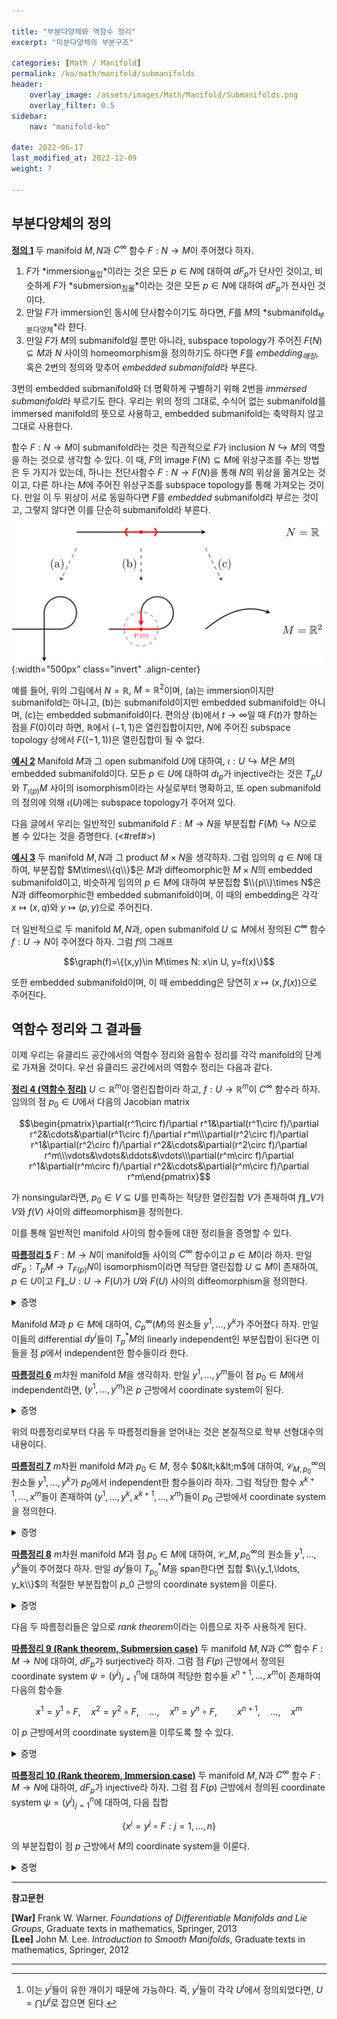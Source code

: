 ```yaml
---

title: "부분다양체와 역함수 정리"
excerpt: "미분다양체의 부분구조"

categories: [Math / Manifold]
permalink: /ko/math/manifold/submanifolds
header:
    overlay_image: /assets/images/Math/Manifold/Submanifolds.png
    overlay_filter: 0.5
sidebar: 
    nav: "manifold-ko"

date: 2022-06-17
last_modified_at: 2022-12-09
weight: 7

---
```


## 부분다양체의 정의

<div class="definition" markdown="1">

<ins id="df1">**정의 1**</ins> 두 manifold $M,N$과 $C^\infty$ 함수 $F:N\rightarrow M$이 주어졌다 하자. 

1. $F$가 *immersion<sub>몰입</sub>*이라는 것은 모든 $p\in N$에 대하여 $dF_p$가 단사인 것이고, 비슷하게 $F$가 *submersion<sub>침몰</sub>*이라는 것은 모든 $p\in N$에 대하여 $dF_p$가 전사인 것이다.
2. 만일 $F$가 immersion인 동시에 단사함수이기도 하다면, $F$를 $M$의 *submanifold<sub>부분다양체</sub>*라 한다.
3. 만일 $F$가 $M$의 submanifold일 뿐만 아니라, subspace topology가 주어진 $F(N)\subseteq M$과 $N$ 사이의 homeomorphism을 정의하기도 하다면 $F$를 *embedding<sub>매장</sub>*, 혹은 2번의 정의와 맞추어 *embedded submanifold*라 부른다.

</div>

3번의 embedded submanifold와 더 명확하게 구별하기 위해 2번을 *immersed submanifold*라 부르기도 한다. 우리는 위의 정의 그대로, 수식어 없는 submanifold를 immersed manifold의 뜻으로 사용하고, embedded submanifold는 축약하지 않고 그대로 사용한다.

함수 $F:N\rightarrow M$이 submanifold라는 것은 직관적으로 $F$가 inclusion $N\hookrightarrow M$의 역할을 하는 것으로 생각할 수 있다. 이 때, $F$의 image $F(N)\subseteq M$에 위상구조를 주는 방법은 두 가지가 있는데, 하나는 전단사함수 $F:N\rightarrow F(N)$을 통해 $N$의 위상을 옮겨오는 것이고, 다른 하나는 $M$에 주어진 위상구조를 subspace topology를 통해 가져오는 것이다. 만일 이 두 위상이 서로 동일하다면 $F$를 *embedded* submanifold라 부르는 것이고, 그렇지 않다면 이를 단순히 submanifold라 부른다.

![Immersion, submanifold, immersion](/assets/images/Math/Manifold/Submanifolds-1.png){:width="500px" class="invert" .align-center}

예를 들어, 위의 그림에서 $N=\mathbb{R}$, $M=\mathbb{R}^2$이며, (a)는 immersion이지만 submanifold는 아니고, (b)는 submanifold이지만 embedded submanifold는 아니며, (c)는 embedded submanifold이다. 편의상 (b)에서 $t\rightarrow \infty$일 때 $F(t)$가 향하는 점을 $F(0)$이라 하면, $\mathbb{R}$에서 $(-1,1)$은 열린집합이지만, $N$에 주어진 subspace topology 상에서 $F\bigl((-1,1)\bigr)$은 열린집합이 될 수 없다.


<div class="example" markdown="1">

<ins id="ex2">**예시 2**</ins> Manifold $M$과 그 open submanifold $U$에 대하여, $\iota:U\hookrightarrow M$은 $M$의 embedded submanifold이다. 모든 $p\in U$에 대하여 $d\iota_p$가 injective라는 것은 $T_pU$와 $T_{\iota(p)}M$ 사이의 isomorphism이라는 사실로부터 명확하고, 또 open submanifold의 정의에 의해 $\iota(U)$에는 subspace topology가 주어져 있다.

</div>

다음 글에서 우리는 일반적인 submanifold $F:M\rightarrow N$을 부분집합 $F(M)\hookrightarrow N$으로 볼 수 있다는 것을 증명한다. (<#ref#>)

<div class="example" markdown="1">

<ins id="ex3">**예시 3**</ins> 두 manifold $M,N$과 그 product $M\times N$을 생각하자. 그럼 임의의 $q\in N$에 대하여, 부분집합 $M\times\\{q\\}$은 $M$과 diffeomorphic한 $M\times N$의 embedded submanifold이고, 비슷하게 임의의 $p\in M$에 대하여 부분집합 $\\{p\\}\times N$은 $N$과 diffeomorphic한 embedded submanifold이며, 이 때의 embedding은 각각 $x\mapsto (x,q)$와 $y\mapsto (p,y)$으로 주어진다.

더 일반적으로 두 manifold $M,N$과, open submanifold $U\subseteq M$에서 정의된 $C^\infty$ 함수 $f:U\rightarrow N$이 주어졌다 하자. 그럼 $f$의 그래프

$$\graph(f)=\{(x,y)\in M\times N: x\in U, y=f(x)\}$$

또한 embedded submanifold이며, 이 때 embedding은 당연히 $x\mapsto (x,f(x))$으로 주어진다.

</div>


## 역함수 정리와 그 결과들

이제 우리는 유클리드 공간에서의 역함수 정리와 음함수 정리를 각각 manifold의 단계로 가져올 것이다. 우선 유클리드 공간에서의 역함수 정리는 다음과 같다.

<div class="proposition" markdown="1">

<ins id="thm4">**정리 4 (역함수 정리)**</ins> $U\subset\mathbb{R}^m$이 열린집합이라 하고, $f:U\rightarrow\mathbb{R}^m$이 $C^\infty$ 함수라 하자. 임의의 점 $p_0\in U$에서 다음의 Jacobian matrix

$$\begin{pmatrix}\partial(r^1\circ f)/\partial r^1&\partial(r^1\circ f)/\partial r^2&\cdots&\partial(r^1\circ f)/\partial r^m\\\partial(r^2\circ f)/\partial r^1&\partial(r^2\circ f)/\partial r^2&\cdots&\partial(r^2\circ f)/\partial r^m\\\vdots&\vdots&\ddots&\vdots\\\partial(r^m\circ f)/\partial r^1&\partial(r^m\circ f)/\partial r^2&\cdots&\partial(r^m\circ f)/\partial r^m\end{pmatrix}$$

가 nonsingular라면, $p_0\in V\subseteq U$를 만족하는 적당한 열린집합 $V$가 존재하여 $f\|\_V$가 $V$와 $f(V)$ 사이의 diffeomorphism을 정의한다.

</div>

이를 통해 일반적인 manifold 사이의 함수들에 대한 정리들을 증명할 수 있다. 

<div class="proposition" markdown="1">

<ins id="crl5">**따름정리 5**</ins> $F:M\rightarrow N$이 manifold들 사이의 $C^\infty$ 함수이고 $p\in M$이라 하자. 만일 $dF_p:T_pM\rightarrow T_{F(p)}N$이 isomorphism이라면 적당한 열린집합 $U\subseteq M$이 존재하여, $p\in U$이고 $F\|\_U:U\rightarrow F(U)$가 $U$와 $F(U)$ 사이의 diffeomorphism을 정의한다.

</div>
<details class="proof" markdown="1">
<summary>증명</summary>

우선 $dF_p$가 isomorphism인 것으로부터 $\dim M=\dim T_pM=\dim T_{F(p)}N=\dim N$을 얻는다. 이제 점 $F(p)$를 포함하는 coordinate system $(W,\tau)$를 잡고, $F(V)\subseteq W$를 만족하도록 $p$를 포함하는 coordinate system $(V,\varphi)$를 잡자. 그럼 함수 $(\tau\circ F\circ\varphi^{-1})\|\_{\varphi(V)}$는 같은 차원을 갖는 유클리드 공간 사이의 함수이며, 또 $dF_p$가 isomorphism인 것으로부터 이 함수의 점 $\varphi(p)$에서의 Jacobian matrix가 nonsingular라는 것을 안다. 

따라서 역함수정리에 의해, $\varphi(p)\in U'\subset\varphi(V)$를 만족하는 열린집합 $U'$가 존재하여 $(\tau\circ F\circ\varphi^{-1})\|\_{U'}$이 $U'$와 $\tau\circ F\circ\varphi^{-1}(U')$ 사이의 diffeomorphism을 정의한다. 이제 $U=\varphi^{-1}(U)$로 잡으면 함수

$$\tau^{-1}\circ\bigl((\tau\circ F\circ\varphi^{-1})|_{U'}\bigr)\circ\varphi$$

가 $U$와 $F(U)$ 사이의 diffeomorphism을 정의한다. 

</details>

Manifold $M$과 $p\in M$에 대하여, $C_p^\infty(M)$의 원소들 $y^1, \ldots, y^k$가 주어졌다 하자. 만일 이들의 differential $dy^i$들이 $T_p^\ast M$의 linearly independent인 부분집합이 된다면 이들을 점 $p$에서 independent한 함수들이라 한다. 

<div class="proposition" markdown="1">

<ins id="crl6">**따름정리 6**</ins> $m$차원 manifold $M$을 생각하자. 만일 $y^1, \ldots, y^m$들이 점 $p_0\in M$에서 independent라면, $(y^1, \ldots, y^m)$은 $p$ 근방에서 coordinate system이 된다.

</div>
<details class="proof" markdown="1">
<summary>증명</summary>

우선 $T_p^\ast M$의 차원을 생각하면 주어진 함수들의 differential이 $T_p^\ast M$의 basis가 된다는 것을 알 수 있다.

$m$개의 함수 $y^i$들이 모두 $p_0$의 열린근방 $U$에서 정의되었다 하자.[^1] 주어진 것와 같이 $\varphi:U\rightarrow\mathbb{R}^m$을

$$\varphi(p)=(y^1(p),\ldots, y^m(p))$$

으로 정의하면, 각각의 성분함수 $y^i$들이 모두 $C^\infty$이므로 $\varphi$도 $C^\infty$이다. 이제 $(d\varphi_{p_0})^\ast:T_{\varphi(p_0)}^\ast\mathbb{R}^m\rightarrow T_{p_0}^\ast M$을 생각하자. $(d\varphi_{p_0})^\ast$에 $dr^i\|\_{\varphi(p_0)}$들을 대입하면, 

$$d\varphi_{p_0}\left(dr^i|_{\varphi(p_0)}\right)=\left(dr^i|_{\varphi(p_0)}\right)\circ\left(d\varphi_{p_0}\right)=d(r^i\circ\varphi)_{p_0}=dy^i|_{p_0}$$

이므로, $T_{\varphi(p_0)}^\ast\mathbb{R}^m$에서의 basis $dr^i\|\_{\varphi(p_0)}$들이 모두 $T_{p_0}^\ast M$의 basis로 각각 옮겨지고 따라서 $(d\varphi_{p_0})^\ast$는 isomorphism이다. 따라서 $d\varphi_{p_0}$도 isomorphism이며, 따라서 [따름정리 5](#crl5)를 적용하면 $p_0\in V\subseteq U$를 만족하는 적당한 $V$가 존재하여 $\varphi\|\_V:V\rightarrow\varphi(V)$가 coordinate system이 된다는 것을 알 수 있다.

</details>

위의 따름정리로부터 다음 두 따름정리들을 얻어내는 것은 본질적으로 학부 선형대수의 내용이다.

<div class="proposition" markdown="1">

<ins id="crl7">**따름정리 7**</ins> $m$차원 manifold $M$과 $p_0\in M$, 정수 $0&lt;k&lt;m$에 대하여, $\mathcal{C}_{M,p_0}^\infty$의 원소들 $y^1,\ldots, y^k$가 $p_0$에서 independent한 함수들이라 하자. 그럼 적당한 함수 $x^{k+1},\ldots, x^{m}$들이 존재하여 $(y^1,\ldots, y^k, x^{k+1}, \ldots, x^m)$들이 $p_0$ 근방에서 coordinate system을 정의한다.

</div>
<details class="proof" markdown="1">
<summary>증명</summary>

점 $p_0$에 대한 coordinate system $(U,\varphi)$, $\varphi=(x^i)\_{i=1}^{m}$이 주어졌다 하자. 그럼 $dx^i$들이 $T\_{p\_0}^\ast M$의 basis가 된다. 이제 [\[선형대수학\] §백터공간의 차원, ⁋보조정리 2](/ko/math/linear_algebra/dimension#crl2)의 증명과 마찬가지로 $dy^i$들을 하나씩 넣고, $dx^j$들을 하나씩 빼며 적절히 index를 수정해주면 된다.

</details>

<div class="proposition" markdown="1">

<ins id="crl8">**따름정리 8**</ins> $m$차원 manifold $M$과 점 $p_0\in M$에 대하여, $\mathcal{C}\_{M,p_0}^\infty$의 원소들 $y^1,\ldots, y^k$들이 주어졌다 하자. 만일 $dy^i$들이 $T_{p_0}^\ast M$을 span한다면 집합 $\\{y_1,\ldots, y_k\\}$의 적절한 부분집합이 $p\_0$ 근방의 coordinate system을 이룬다.

</div>
<details class="proof" markdown="1">
<summary>증명</summary>

$T_{p_0}^\ast M$의 basis를 이루는 집합 $\\{dy^1,\ldots, dy^k\\}$의 적절한 부분집합을 찾으면 이 부분집합은 반드시 $m$개의 원소로 이루어져 있다. 따라서 [따름정리 6](#crl6)을 적용하면 된다.

</details>

다음 두 따름정리들은 앞으로 *rank theorem*이라는 이름으로 자주 사용하게 된다. 

<div class="proposition" markdown="1">

<ins id="crl9">**따름정리 9 (Rank theorem, Submersion case)**</ins> 두 manifold $M,N$과 $C^\infty$ 함수 $F:M\rightarrow N$에 대하여, $dF_p$가 surjective라 하자. 그럼 점 $F(p)$ 근방에서 정의된 coordinate system $\psi=(y^j)_{j=1}^n$에 대하여 적당한 함수들 $x^{n+1},\ldots, x^m$이 존재하여 다음의 함수들

$$x^1=y^1\circ F,\quad x^2=y^2\circ F,\quad\ldots,\quad x^n=y^n\circ F,\qquad x^{n+1},\quad \ldots,\quad x^m$$

이 $p$ 근방에서의 coordinate system을 이루도록 할 수 있다.

</div>
<details class="proof" markdown="1">
<summary>증명</summary>

$dF_p$가 surjective이므로, 그 dual $(dF_p)^\ast:T_{F(p)}^\ast N\rightarrow T_p^\ast M$은 injective이다. 즉, 다음의 원소들

$$(dF_p)^\ast(dy^i|_{F(p)})=dy^i|_{F(p)}\circ dF_p=d(y^i\circ F)_p=dx^j|_p$$

이 $T_p^\ast M$에서 linearly independent하다. 따라서 [따름정리 7](#crl7)에 의하여 원하는 결과를 얻는다. 

</details>

<div class="proposition" markdown="1">

<ins id="crl10">**따름정리 10 (Rank theorem, Immersion case)**</ins> 두 manifold $M,N$과 $C^\infty$ 함수 $F:M\rightarrow N$에 대하여, $dF_p$가 injective라 하자. 그럼 점 $F(p)$ 근방에서 정의된 coordinate system $\psi=(y^j)_{j=1}^n$에 대하여, 다음 집합

$$\{x^j=y^j\circ F: j=1,\ldots, n\}$$

의 부분집합이 점 $p$ 근방에서 $M$의 coordinate system을 이룬다.

</div>
<details class="proof" markdown="1">
<summary>증명</summary>

$dF_p$가 injective이므로, 그 dual $(dF_p)^\ast:T_{F(p)}^\ast N\rightarrow T_p^\ast M$은 surjective이다. 즉, 다음의 원소들

$$(dF_p)^\ast(dy^i|_{F(p)})=dy^i|_{F(p)}\circ dF_p=d(y^i\circ F)_p=dx^j|_p$$

들이 $T_p^\ast M$을 span해야 하고, 따라서 [따름정리 8](#crl8)에 의해 주어진 집합의 부분집합이 $p$ 근방에서 $M$의 coordinate system을 이룬다. 

</details>


---

**참고문헌**

**[War]** Frank W. Warner. *Foundations of Differentiable Manifolds and Lie Groups*, Graduate texts in mathematics, Springer, 2013  
**[Lee]** John M. Lee. *Introduction to Smooth Manifolds*, Graduate texts in mathematics, Springer, 2012  

---

[^1]: 이는 $y^i$들이 유한 개이기 때문에 가능하다. 즉, $y^i$들이 각각 $U^i$에서 정의되었다면, $U=\bigcap U^i$로 잡으면 된다.